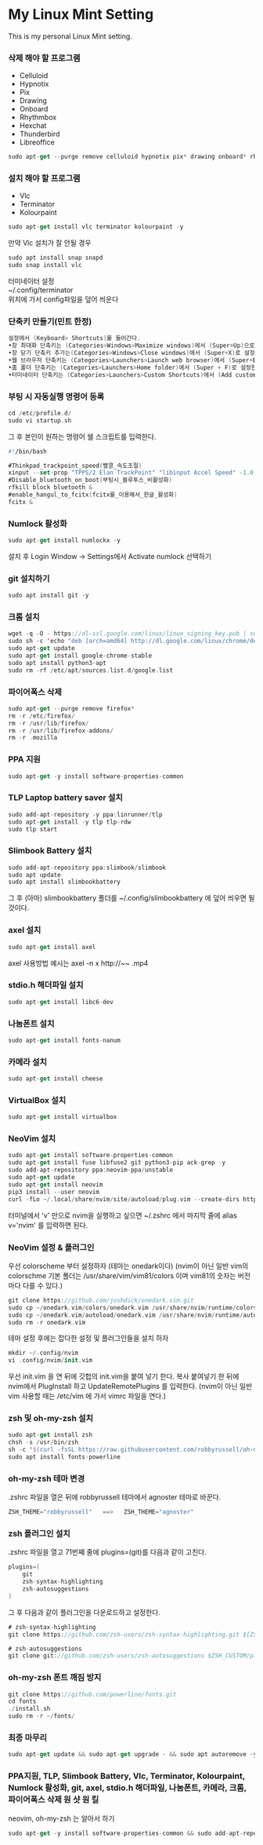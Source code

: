 # My Linux Mint Setting
This is my personal Linux Mint setting.  

### 삭제 해야 할 프로그램
* Celluloid
* Hypnotix
* Pix
* Drawing
* Onboard
* Rhythmbox
* Hexchat
* Thunderbird
* Libreoffice
```swift
sudo apt-get --purge remove celluloid hypnotix pix* drawing onboard* rhythmbox* hexchat* thunderbird* libreoffice*
```

### 설치 해야 할 프로그램
* Vlc
* Terminator
* Kolourpaint
```swift
sudo apt-get install vlc terminator kolourpaint -y
```
만약 Vlc 설치가 잘 안될 경우
```swift
sudo apt install snap snapd
sudo snap install vlc
```
터미네이터 설정  
~/.config/terminator  
위치에 가서 config파일을 덮어 씌운다  
  
### 단축키 만들기(민트 한정)
```swift
설정에서 (Keyboard> Shortcuts)를 들어간다.
•창 최대화 단축키는 (Categories>Windows>Maximize windows)에서 (Super+Up)으로 설정한다.
•창 닫기 단축키 추가는(Categories>Windows>Close windows)에서 (Super+X)로 설정한다.
•웹 브라우저 단축키는 (Categories>Launchers>Launch web browser)에서 (Super+E)로 설정한다.
•홈 폴더 단축키는 (Categories>Launchers>Home folder)에서 (Super + F)로 설정한다,
•터미네이터 단축키는 (Categories>Launchers>Custom Shortcuts)에서 (Add custom shortcut)를 누른 뒤 Name 하고 Command를 terminator로 하고 단축키는 (Super+T)로 설정한다.
```

### 부팅 시 자동실행 명령어 등록
```swift
cd /etc/profile.d/ 
sudo vi startup.sh
```

그 후 본인이 원하는 명령어 쉘 스크립트를 입력한다.
```swift
#!/bin/bash

#Thinkpad_trackpoint_speed(빨콩_속도조절)
xinput --set-prop "TPPS/2 Elan TrackPoint" "libinput Accel Speed" -1.0 &
#Disable_bluetooth_on_boot(부팅시_블루투스_비활성화)
rfkill block bluetooth &
#enable_hangul_to_fcitx(fcitx를_이용해서_한글_활성화)
fcitx &
```

### Numlock 활성화
```swift
sudo apt-get install numlockx -y
```
설치 후 Login Window -> Settings에서 Activate numlock 선택하기

### git 설치하기
```swift
sudo apt install git -y
```

### 크롬 설치
```swift
wget -q -O - https://dl-ssl.google.com/linux/linux_signing_key.pub | sudo apt-key add -
sudo sh -c 'echo "deb [arch=amd64] http://dl.google.com/linux/chrome/deb/ stable main" >> /etc/apt/sources.list.d/google.list'
sudo apt-get update
sudo apt-get install google-chrome-stable
sudo apt install python3-apt
sudo rm -rf /etc/apt/sources.list.d/google.list
```

### 파이어폭스 삭제
```swift
sudo apt-get --purge remove firefox*
rm -r /etc/firefox/
rm -r /usr/lib/firefox/
rm -r /usr/lib/firefox-addons/
rm -r .mozilla
```

### PPA 지원
```swift
sudo apt-get -y install software-properties-common
```

### TLP Laptop battery saver 설치
```swift
sudo add-apt-repository -y ppa:linrunner/tlp
sudo apt-get install -y tlp tlp-rdw
sudo tlp start
```

### Slimbook Battery 설치
```swift
sudo add-apt-repository ppa:slimbook/slimbook
sudo apt update
sudo apt install slimbookbattery
```
그 후 (아마) slimbookbattery 폴더를 ~/.config/slimbookbattery 에 덮어 씌우면 될 것이다.

### axel 설치
```swift
sudo apt-get install axel
```
axel 사용방법 예시는 axel -n x http://~~ .mp4

### stdio.h 해더파일 설치
```swift
sudo apt-get install libc6-dev
```

### 나눔폰트 설치
```swift
sudo apt-get install fonts-nanum
```

### 카메라 설치
```swift
sudo apt-get install cheese
```

### VirtualBox 설치
```swift
sudo apt-get install virtualbox
```

### NeoVim 설치
```swift
sudo apt-get install software-properties-common
sudo apt-get install fuse libfuse2 git python3-pip ack-grep -y
sudo add-apt-repository ppa:neovim-ppa/unstable
sudo apt-get update
sudo apt-get install neovim
pip3 install --user neovim
curl -fLo ~/.local/share/nvim/site/autoload/plug.vim --create-dirs https://raw.githubusercontent.com/junegunn/vim-plug/master/plug.vim
```
터미널에서 'v' 만으로 nvim을 실행하고 싶으면 ~/.zshrc 에서 마지막 줄에 alias v='nvim' 를 입력하면 된다.

### NeoVim 설정 & 플러그인
우선 colorscheme 부터 설정하자
(테마는 onedark이다)
(nvim이 아닌 일반 vim의 colorschme 기본 폴더는 /usr/share/vim/vim81/colors 이며 vim81의 숫자는 버전마다 다를 수 있다.)
```swift
git clone https://github.com/joshdick/onedark.vim.git
sudo cp ~/onedark.vim/colors/onedark.vim /usr/share/nvim/runtime/colors/
sudo cp ~/onedark.vim/autoload/onedark.vim /usr/share/nvim/runtime/autoload/
sudo rm -r onedark.vim
```
테마 설정 후에는 잡다한 설정 및 플러그인들을 설치 하자
```swift
mkdir ~/.config/nvim
vi .config/nvim/init.vim
```
우선 init.vim 을 연 뒤에 깃헙의 init.vim을 붙여 넣기 한다.
복사 붙여넣기 한 뒤에 nvim에서 PlugInstall 하고 UpdateRemotePlugins 를 입력한다.
(nvim이 아닌 일반 vim 사용할 때는 /etc/vim 에 가서 vimrc 파일을 연다.)

### zsh 및 oh-my-zsh 설치
```swift
sudo apt-get install zsh
chsh -s /usr/bin/zsh
sh -c "$(curl -fsSL https://raw.githubusercontent.com/robbyrussell/oh-my-zsh/master/tools/install.sh)"
sudo apt install fonts-powerline
```

### oh-my-zsh 테마 변경
.zshrc 파일을 열은 뒤에 robbyrussell 테마에서 agnoster 테마로 바꾼다.
```swift
ZSH_THEME="robbyrussell"   ==>   ZSH_THEME="agnoster"
```

### zsh 플러그인 설치
.zshrc 파일을 열고 71번째 줄에 plugins=(git)를 다음과 같이 고친다.
```swift
plugins=(
    git
    zsh-syntax-highlighting 
    zsh-autosuggestions 
)
```
그 후 다음과 같이 플러그인을 다운로드하고 설정한다.
```swift
# zsh-syntax-highlighting
git clone https://github.com/zsh-users/zsh-syntax-highlighting.git ${ZSH_CUSTOM:-~/.oh-my-zsh/custom}/plugins/zsh-syntax-highlighting

# zsh-autosuggestions
git clone git://github.com/zsh-users/zsh-autosuggestions $ZSH_CUSTOM/plugins/zsh-autosuggestions
```

### oh-my-zsh 폰트 깨짐 방지
```swift
git clone https://github.com/powerline/fonts.git
cd fonts
./install.sh
sudo rm -r ~/fonts/
```

### 최종 마무리
```swift
sudo apt-get update && sudo apt-get upgrade - && sudo apt autoremove -y && sudo apt autoclean -y
```
### PPA지원, TLP, Slimbook Battery, Vlc, Terminator, Kolourpaint, Numlock 활성화, git, axel, stdio.h 해더파일, 나눔폰트, 카메라, 크롬, 파이어폭스 삭제 원 샷 원 킬
neovim, oh-my-zsh 는 알아서 하기
```swift
sudo apt-get -y install software-properties-common && sudo add-apt-repository -y ppa:linrunner/tlp && sudo add-apt-repository ppa:slimbook/slimbook && sudo apt update && sudo apt-get install -y tlp tlp-rdw && sudo tlp start && sudo apt-get -y install slimbookbattery && sudo apt-get -y install vlc && sudo apt-get -y install terminator && sudo apt-get -y install kolourpaint && sudo apt-get -y install numlockx && sudo apt-get install -y git && sudo apt-get install axel && sudo apt-get install libc6-dev && sudo apt-get install fonts-nanum && sudo apt-get install cheese && wget -q -O - https://dl-ssl.google.com/linux/linux_signing_key.pub | sudo apt-key add - && sudo sh -c 'echo "deb [arch=amd64] http://dl.google.com/linux/chrome/deb/ stable main" >> /etc/apt/sources.list.d/google.list' && sudo apt-get update && sudo apt-get install google-chrome-stable && sudo apt install python3-apt & sudo rm -rf /etc/apt/sources.list.d/google.list && sudo apt-get --purge remove firefox && sudo apt autoremove -y && sudo apt autoclean -y
```
